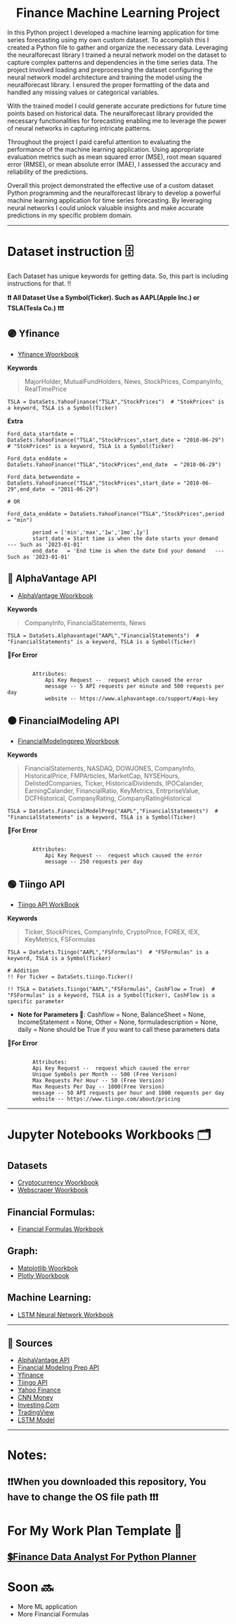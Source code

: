 <h1 align="center" id="title">Finance Machine Learning Project</h1>

In this Python project I developed a machine learning application for time series forecasting using my own custom dataset. To accomplish this I created a Python file to gather and organize the necessary data. Leveraging the neuralforecast library I trained a neural network model on the dataset to capture complex patterns and dependencies in the time series data. 
The project involved loading and preprocessing the dataset configuring the neural network model architecture and training the model using the neuralforecast library. I ensured the proper formatting of the data and handled any missing values or categorical variables. 

With the trained model I could generate accurate predictions for future time points based on historical data. The neuralforecast library provided the necessary functionalities for forecasting enabling me to leverage the power of neural networks in capturing intricate patterns. 

Throughout the project I paid careful attention to evaluating the performance of the machine learning application. Using appropriate evaluation metrics such as mean squared error (MSE), root mean squared error (RMSE), or mean absolute error (MAE), I assessed the accuracy and reliability of the predictions.

Overall this project demonstrated the effective use of a custom dataset Python programming and the neuralforecast library to develop a powerful machine learning application for time series forecasting. By leveraging neural networks I could unlock valuable insights and make accurate predictions in my specific problem domain.

---
# Dataset instruction 🗄

Each Dataset has unique keywords for getting data. So, this part is including instructions for that. !!

**❗️❗️**  **All Dataset Use a Symbol(Ticker). Such as AAPL(Apple Inc.) or TSLA(Tesla Co.)** **❗️❗️❗️**

## 🟣 Yfinance
* [Yfinance Woorkbook](https://github.com/Ybatuhan-EcoBooster/Finance_Library_Project/blob/main/Finance_Data_Sets/Yahoo_Finance_Data_Set.ipynb)

**Keywords**
> MajorHolder, MutualFundHolders, News, StockPrices, CompanyInfo, RealTimePrice

```RUN COMMAND
TSLA = DataSets.YahooFinance("TSLA","StockPrices")  # "StokPrices" is a keyword, TSLA is a Symbol(Ticker)
```
**Extra**
```RUN COMMAND
Ford_data_startdate = DataSets.YahooFinance("TSLA","StockPrices",start_date = "2010-06-29")  # "StokPrices" is a keyword, TSLA is a Symbol(Ticker)

Ford_data_enddate = DataSets.YahooFinance("TSLA","StockPrices",end_date  = "2010-06-29")

Ford_data_betweendate = DataSets.YahooFinance("TSLA","StockPrices",start_date = "2010-06-29",end_date  = "2011-06-29")

# OR

Ford_data_enddate = DataSets.YahooFinance("TSLA","StockPrices",period = "min")
```
        
            period = ['min','max','1w','1mo',1y']
            start_date = Start time is when the date starts your demand   --- Such as '2023-01-01'
            end_date   = 'End time is when the date End your demand   --- Such as '2023-01-01'
       
## 🔵 AlphaVantage API
* [AlphaVantage Woorkbook](https://github.com/Ybatuhan-EcoBooster/Finance_Library_Project/blob/main/Finance_Data_Sets/AlphaVantage_Data_Set.ipynb)

**Keywords**
> CompanyInfo, FinancialStatements, News

 ```RUN COMMAND
TSLA = DataSets.Alphavantage("AAPL","FinancialStatements")  # "FinancialStatements" is a keyword, TSLA is a Symbol(Ticker)
```
**🔖For Error**

```Exception raised for errors in the input API Key.

        Attributes:
            Api Key Request --  request which caused the error
            message -- 5 API requests per minute and 500 requests per day
            website -- https://www.alphavantage.co/support/#api-key
```

## ⚫️ FinancialModeling API
* [FinancialModelingprep Woorkbook](https://github.com/Ybatuhan-EcoBooster/Finance_Library_Project/blob/main/Finance_Data_Sets/Financial_Modeling_Prep.ipynb)

**Keywords**
> FinancialStatements, NASDAQ, DOWJONES, CompanyInfo, HistoricalPrice, FMPArticles, MarketCap, NYSEHours, DelistedCompanies, Ticker, HistoricalDividends,
> IPOCalander, EarningCalander, FinancialRatio, KeyMetrics, EntrpriseValue, DCFHistorical, CompanyRating, CompanyRatingHistorical

```RUN COMMAND
TSLA = DataSets.FinancialModelPrep("AAPL","FinancialStatements")  # "FinancialStatements" is a keyword, TSLA is a Symbol(Ticker)
```

**🔖For Error**

```Exception raised for errors in the input API Key.

        Attributes:
            Api Key Request --  request which caused the error
            message -- 250 requests per day
```

## 🟢 Tiingo API
* [Tiingo API WorkBook](https://github.com/Ybatuhan-EcoBooster/Finance_ML_Project/blob/main/Finance_Data_Sets/Tiingo.ipynb)

**Keywords**

>Ticker, StockPrices, CompanyInfo, CryptoPrice, FOREX, IEX, KeyMetrics, FSFormulas

```RUN COMMAND
TSLA = DataSets.Tiingo("AAPL","FSFormulas")  # "FSFormulas" is a keyword, TSLA is a Symbol(Ticker)

# Addition
!! For Ticker = DataSets.tiingo.Ticker()

!! TSLA = DataSets.Tiingo("AAPL","FSFormulas", CashFlow = True)  # "FSFormulas" is a keyword, TSLA is a Symbol(Ticker), CashFlow is a specific parameter 
```
* **Note for Parameters 📢**: Cashflow = None, BalanceSheet = None, IncomeStatement = None, Other = None, formuladescription = None, daily = None should be True if you want to call these parameters data

**🔖For Error**
```Exception raised for errors in the input API Key.

        Attributes:
        Api Key Request --  request which caused the error
        Unique Symbols per Month -- 500 (Free Verison)
        Max Requests Per Hour -- 50 (Free Version)
        Max Requests Per Day -- 1000(Free Version)
        message -- 50 API requests per hour and 1000 requests per day
        website -- https://www.tiingo.com/about/pricing
```

---

# Jupyter Notebooks Workbooks 🗂

## Datasets
* [Cryptocurrency Woorkbook](https://github.com/Ybatuhan-EcoBooster/Finance_Library_Project/blob/main/Finance_Data_Sets/Cryptocurrency_Data_Sets.ipynb)
* [Webscraper Woorkbook](https://github.com/Ybatuhan-EcoBooster/Finance_Library_Project/blob/main/Finance_Data_Sets/Web_Scraper.ipynb)

## Financial Formulas:
* [Financial Formulas Workbook](https://github.com/Ybatuhan-EcoBooster/Finance_Library_Project/blob/main/Financial_Formulas/Financial_formulas.ipynb)

## Graph:
* [Matplotlib Woorkbok](https://github.com/Ybatuhan-EcoBooster/Finance_Library_Project/blob/main/Graphs/Matplotlib_Graphs.ipynb)
* [Plotly Woorkbook](https://github.com/Ybatuhan-EcoBooster/Finance_Library_Project/blob/main/Graphs/Plotly_Graphs.ipynb)

## Machine Learning:
* [LSTM Neural Network Workbook](https://github.com/Ybatuhan-EcoBooster/Finance_Library_Project/blob/main/ML%20_Application/LSTM_Neural.ipynb)

---

## 📌 Sources 
- [AlphaVantage API](https://www.alphavantage.co/)
- [Financial Modeling Prep API](https://site.financialmodelingprep.com/developer/docs/financial-statements-list-api/)
- [Yfinance](https://pypi.org/project/yfinance/)
- [Tiingo API](https://www.tiingo.com/)
- [Yahoo Finance](https://finance.yahoo.com/)
- [CNN Money](https://edition.cnn.com/markets)
- [Investing.Com](https://www.investing.com/)
- [TradingView](https://tr.tradingview.com/)
- [LSTM Model](https://nixtla.github.io/neuralforecast/models.lstm.html)

---
# Notes:

**❗❗️When you downloaded this repository, You have to change the OS file path ❗️❗️❗️**
---
# For My Work Plan Template 📑

[💲Finance Data Analyst For Python Planner](https://pixelpallette.gumroad.com/l/FinanceDataAnalystPlanner?layout=profile)
---
# Soon 🔜

- More ML application
- More Financial Formulas


